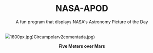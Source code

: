 <div align="center">
  <h1>
    NASA-APOD
  </h1>
</div>
  
<div align="center">
  A fun program that displays NASA's Astronomy Picture of the Day
</div>

<br>

![](https://apod.nasa.gov/apod/image/2308/PIA25969_Ingenuity.jpg)1600px.jpg)Circumpolarv2comentada.jpg)

<p align = "center">
  <b>Five Meters over Mars</b>
</p>
